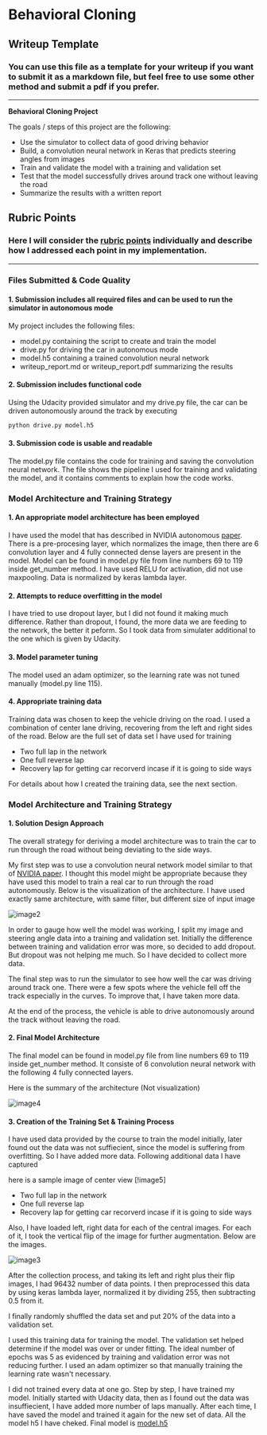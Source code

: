# **Behavioral Cloning** 

## Writeup Template

### You can use this file as a template for your writeup if you want to submit it as a markdown file, but feel free to use some other method and submit a pdf if you prefer.

---

**Behavioral Cloning Project**

The goals / steps of this project are the following:
* Use the simulator to collect data of good driving behavior
* Build, a convolution neural network in Keras that predicts steering angles from images
* Train and validate the model with a training and validation set
* Test that the model successfully drives around track one without leaving the road
* Summarize the results with a written report


[//]: # (Image References)

[image2]: ./images/cnn-architecture-624x890.png "Nvidia model"
[image3]: ./images/sample_dataset.png "Center, left, right images with their flips"
[image4]: ./images/architecture.png "My final Architecture"
[image5]: ./images/SampleImge.png "Sample Image"

## Rubric Points
### Here I will consider the [rubric points](https://review.udacity.com/#!/rubrics/432/view) individually and describe how I addressed each point in my implementation.  

---
### Files Submitted & Code Quality

#### 1. Submission includes all required files and can be used to run the simulator in autonomous mode

My project includes the following files:
* model.py containing the script to create and train the model
* drive.py for driving the car in autonomous mode
* model.h5 containing a trained convolution neural network 
* writeup_report.md or writeup_report.pdf summarizing the results

#### 2. Submission includes functional code
Using the Udacity provided simulator and my drive.py file, the car can be driven autonomously around the track by executing 
```sh
python drive.py model.h5
```

#### 3. Submission code is usable and readable

The model.py file contains the code for training and saving the convolution neural network. The file shows the pipeline I used for training and validating the model, and it contains comments to explain how the code works.

### Model Architecture and Training Strategy

#### 1. An appropriate model architecture has been employed
I have used the model that has described in NVIDIA autonomous [paper](https://images.nvidia.com/content/tegra/automotive/images/2016/solutions/pdf/end-to-end-dl-using-px.pdf). There is a pre-procesing layer, which normalizes the image, then there are 6 convolution layer and 4 fully connected dense layers are present in the model.  Model can be found in model.py file from line numbers 69 to 119 inside get_number method. 
 I have used RELU for activation, did not use maxpooling. Data is normalized by keras lambda layer.

#### 2. Attempts to reduce overfitting in the model
I have tried to use dropout layer, but I did not found it making much difference. Rather than dropout, I found, the more data we are feeding to the network, the better it peform. So I took data from simulater additional to the one which is given by Udacity.
 #### 3. Model parameter tuning

The model used an adam optimizer, so the learning rate was not tuned manually (model.py line 115).

#### 4. Appropriate training data

Training data was chosen to keep the vehicle driving on the road. I used a combination of center lane driving, recovering from the left and right sides of the road. Below are the full set of data set I have used for training

 * Two full lap in the network
 * One full reverse lap 
 * Recovery lap for getting car recorverd incase if it is going to side ways

For details about how I created the training data, see the next section. 
### Model Architecture and Training Strategy

#### 1. Solution Design Approach

The overall strategy for deriving a model architecture was to train the car to run through the road without being deviating to the side ways.

My first step was to use a convolution neural network model similar to that of  [NVIDIA paper](https://images.nvidia.com/content/tegra/automotive/images/2016/solutions/pdf/end-to-end-dl-using-px.pdf). I thought this model might be appropriate because they have used this model to train a real car to run through the road autonomously. Below is the visualization of the architecture. I have used exactly same architecture, with same filter, but different size of input image

![image2]

In order to gauge how well the model was working, I split my image and steering angle data into a training and validation set. Initially the difference between training and validation error was more, so decided to add dropout. But dropout was not helping me much. So I have decided to collect more data.  

The final step was to run the simulator to see how well the car was driving around track one. There were a few spots where the vehicle fell off the track especially in the curves. To improve that, I have taken more data. 

At the end of the process, the vehicle is able to drive autonomously around the track without leaving the road.

#### 2. Final Model Architecture

 The final model can be found in model.py file from line numbers 69 to 119 inside get_number method. It consiste of 6 convolution neural network with the following 4 fully connected layers.
 
Here is the summary of the architecture (Not visualization)

![image4]

#### 3. Creation of the Training Set & Training Process

I have used data provided by the course to train the model initially, later found out the data was not suffiecient, since the model is suffering from overfitting. So I have added more data. Following additional data I have captured

here is a sample image of center view
[!image5]

 * Two full lap in the network 
 * One full reverse lap 
 * Recovery lap for getting car recorverd incase if it is going to side ways
 
 Also, I have loaded left, right data for each of the central images. For each of it, I took the vertical flip of the image for further augmentation. Below are the images. 


![image3]


After the collection process, and taking its left and right plus their flip images,  I had 96432  number of data points. I then preprocessed this data by using keras lambda layer, normalized it by dividing 255, then subtracting 0.5 from it. 

I finally randomly shuffled the data set and put 20% of the data into a validation set. 

I used this training data for training the model. The validation set helped determine if the model was over or under fitting. The ideal number of epochs was 5 as evidenced by training and validation error was not reducing further. I used an adam optimizer so that manually training the learning rate wasn't necessary.

I did not trained every data at one go. Step by step, I have trained my model. Initially started with Udacity data, then as I found out the data was insuffiecient, I have added more number of laps manually. After each time, I have saved the model and trained it again for the new set of data. All the model h5 I have cheked. Final model is [model.h5](https://github.com/govinsprabhu/Behavioral_Cloning/blob/master/model_final.h5)
